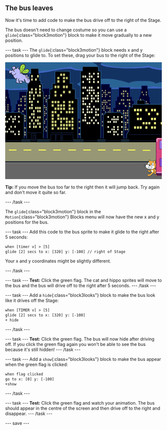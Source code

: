 ## The bus leaves

Now it's time to add code to make the bus drive off to the right of the Stage. 

The bus doesn't need to change costume so you can use a `glide`{:class="block3motion"} block to make it move gradually to a new position.

--- task ---
The `glide`{:class="block3motion"} block needs x and y positions to glide to. To set these, drag your bus to the right of the Stage:

![Bus sprite on the right of the Stage](images/bus-right.png)

**Tip:** If you move the bus too far to the right then it will jump back. Try again and don't move it quite so far.

--- /task ---

The `glide`{:class="block3motion"} block in the `Motion`{:class="block3motion"} Blocks menu will now have the new x and y positions for the bus. 

--- task ---
Add this code to the bus sprite to make it glide to the right after 5 seconds:

```blocks3
when [timer v] > [5] 
glide [2] secs to x: [320] y: [-100] // right of Stage
```

Your x and y coordinates might be slightly different. 

--- /task ---

--- task ---
**Test:** Click the green flag. The cat and hippo sprites will move to the bus and the bus will drive off to the right after 5 seconds. 
--- /task ---

--- task ---
Add a `hide`{:class="block3looks"} block to make the bus look like it drives off the Stage:

```blocks3
when [TIMER v] > [5] 
glide [2] secs to x: [320] y: [-100]
+ hide
```
--- /task ---

--- task ---
**Test:** Click the green flag. The bus will now hide after driving off. If you click the green flag again you won't be able to see the bus because it's still hidden! 
--- /task ---

--- task ---
Add a `show`{:class="block3looks"} block to make the bus appear when the green flag is clicked:

```blocks3
when flag clicked
go to x: [0] y: [-100] 
+show
```

--- /task ---

--- task ---
**Test:** Click the green flag and watch your animation. The bus should appear in the centre of the screen and then drive off to the right and disappear. 
--- /task ---

--- save ---
